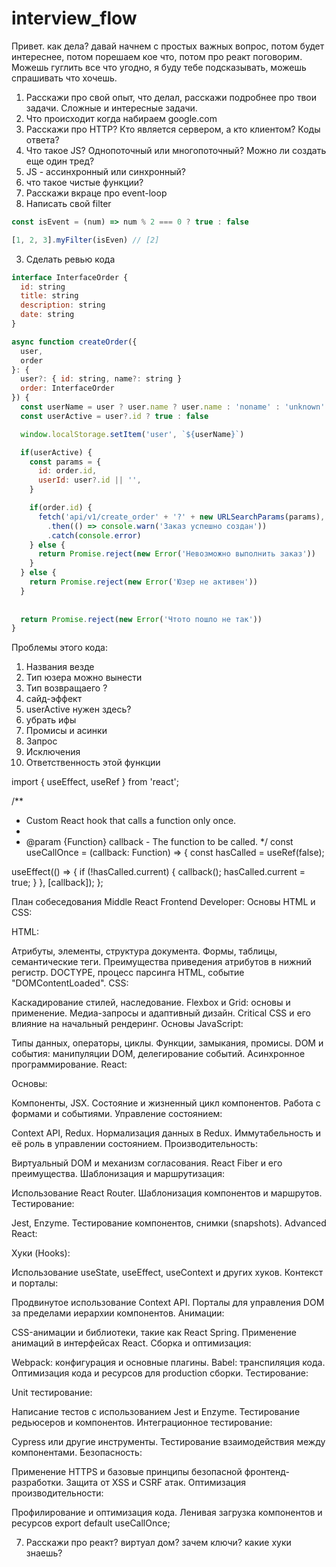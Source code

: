 # interview_flow
Привет. как дела? давай начнем с простых важных вопрос, потом будет интереснее, потом порешаем кое что, потом про реакт поговорим.
Можешь гуглить все что угодно, я буду тебе подсказывать, можешь спрашивать что хочешь.

1. Расскажи про свой опыт, что делал, расскажи подробнее про твои задачи. Сложные и интересные задачи.
2. Что происходит когда набираем google.com
2. Расскажи про HTTP? Кто является сервером, а кто клиентом? Коды ответа?
4. Что такое JS? Однопоточный или многопоточный? Можно ли создать еще один тред?
4. JS - ассинхронный или синхронный?
4. что такое чистые функции?
5. Расскажи вкраце про event-loop
6. Написать свой filter
```js
const isEvent = (num) => num % 2 === 0 ? true : false

[1, 2, 3].myFilter(isEven) // [2]
```
3. Сделать ревью кода
```js
interface InterfaceOrder {
  id: string
  title: string
  description: string
  date: string
}

async function createOrder({
  user,
  order
}: {
  user?: { id: string, name?: string }
  order: InterfaceOrder
}) {
  const userName = user ? user.name ? user.name : 'noname' : 'unknown'
  const userActive = user?.id ? true : false

  window.localStorage.setItem('user', `${userName}`)

  if(userActive) {
    const params = {
      id: order.id,
      userId: user?.id || '',
    }

    if(order.id) {
      fetch('api/v1/create_order' + '?' + new URLSearchParams(params), { method: 'GET' })
        .then(() => console.warn('Заказ успешно создан'))
        .catch(console.error)
    } else {
      return Promise.reject(new Error('Невозможно выполнить заказ'))
    }
  } else {
    return Promise.reject(new Error('Юзер не активен'))
  }
    
  
  return Promise.reject(new Error('Чтото пошло не так'))
}
```

Проблемы этого кода:
1. Названия везде
2. Тип юзера можно вынести
3. Тип возвращаего ?
4. сайд-эффект
5. userActive нужен здесь?
6. убрать ифы
7. Промисы и асинки
8. Запрос
9. Исключения
10. Ответственность этой функции


import { useEffect, useRef } from 'react';

/**
 * Custom React hook that calls a function only once.
 *
 * @param {Function} callback - The function to be called.
 */
const useCallOnce = (callback: Function) => {
  const hasCalled = useRef(false);

  useEffect(() => {
    if (!hasCalled.current) {
      callback();
      hasCalled.current = true;
    }
  }, [callback]);
};



План собеседования Middle React Frontend Developer:
Основы HTML и CSS:

HTML:

Атрибуты, элементы, структура документа.
Формы, таблицы, семантические теги.
Преимущества приведения атрибутов в нижний регистр.
DOCTYPE, процесс парсинга HTML, событие "DOMContentLoaded".
CSS:

Каскадирование стилей, наследование.
Flexbox и Grid: основы и применение.
Медиа-запросы и адаптивный дизайн.
Critical CSS и его влияние на начальный рендеринг.
Основы JavaScript:

Типы данных, операторы, циклы.
Функции, замыкания, промисы.
DOM и события: манипуляции DOM, делегирование событий.
Асинхронное программирование.
React:

Основы:

Компоненты, JSX.
Состояние и жизненный цикл компонентов.
Работа с формами и событиями.
Управление состоянием:

Context API, Redux.
Нормализация данных в Redux.
Иммутабельность и её роль в управлении состоянием.
Производительность:

Виртуальный DOM и механизм согласования.
React Fiber и его преимущества.
Шаблонизация и маршрутизация:

Использование React Router.
Шаблонизация компонентов и маршрутов.
Тестирование:

Jest, Enzyme.
Тестирование компонентов, снимки (snapshots).
Advanced React:

Хуки (Hooks):

Использование useState, useEffect, useContext и других хуков.
Контекст и порталы:

Продвинутое использование Context API.
Порталы для управления DOM за пределами иерархии компонентов.
Анимации:

CSS-анимации и библиотеки, такие как React Spring.
Применение анимаций в интерфейсах React.
Сборка и оптимизация:

Webpack: конфигурация и основные плагины.
Babel: транспиляция кода.
Оптимизация кода и ресурсов для production сборки.
Тестирование:

Unit тестирование:

Написание тестов с использованием Jest и Enzyme.
Тестирование редьюсеров и компонентов.
Интеграционное тестирование:

Cypress или другие инструменты.
Тестирование взаимодействия между компонентами.
Безопасность:

Применение HTTPS и базовые принципы безопасной фронтенд-разработки.
Защита от XSS и CSRF атак.
Оптимизация производительности:

Профилирование и оптимизация кода.
Ленивая загрузка компонентов и ресурсов
export default useCallOnce;


7. Расскажи про реакт? виртуал дом? зачем ключи? какие хуки знаешь?
